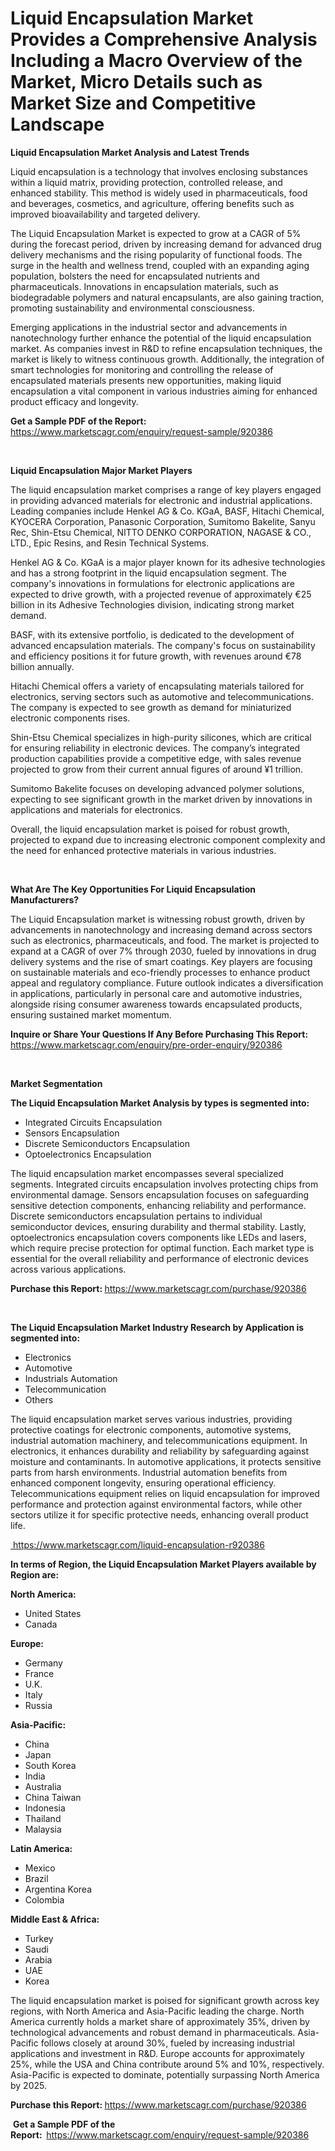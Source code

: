 <p><h1>Liquid Encapsulation Market Provides a Comprehensive Analysis Including a Macro Overview of the Market, Micro Details such as Market Size and Competitive Landscape</h1></p><p><strong>Liquid Encapsulation Market Analysis and Latest Trends</strong></p>
<p><p>Liquid encapsulation is a technology that involves enclosing substances within a liquid matrix, providing protection, controlled release, and enhanced stability. This method is widely used in pharmaceuticals, food and beverages, cosmetics, and agriculture, offering benefits such as improved bioavailability and targeted delivery.</p><p>The Liquid Encapsulation Market is expected to grow at a CAGR of 5% during the forecast period, driven by increasing demand for advanced drug delivery mechanisms and the rising popularity of functional foods. The surge in the health and wellness trend, coupled with an expanding aging population, bolsters the need for encapsulated nutrients and pharmaceuticals. Innovations in encapsulation materials, such as biodegradable polymers and natural encapsulants, are also gaining traction, promoting sustainability and environmental consciousness.</p><p>Emerging applications in the industrial sector and advancements in nanotechnology further enhance the potential of the liquid encapsulation market. As companies invest in R&D to refine encapsulation techniques, the market is likely to witness continuous growth. Additionally, the integration of smart technologies for monitoring and controlling the release of encapsulated materials presents new opportunities, making liquid encapsulation a vital component in various industries aiming for enhanced product efficacy and longevity.</p></p>
<p><strong>Get a Sample PDF of the Report:&nbsp;</strong> <a href="https://www.marketscagr.com/enquiry/request-sample/920386?utm_campaign=3039&utm_medium=2&utm_source=Github&utm_content=ia&utm_term=18042025&utm_id=liquid-encapsulation">https://www.marketscagr.com/enquiry/request-sample/920386</a></p>
<p>&nbsp;</p>
<p><strong>Liquid Encapsulation Major Market Players</strong></p>
<p><p>The liquid encapsulation market comprises a range of key players engaged in providing advanced materials for electronic and industrial applications. Leading companies include Henkel AG & Co. KGaA, BASF, Hitachi Chemical, KYOCERA Corporation, Panasonic Corporation, Sumitomo Bakelite, Sanyu Rec, Shin-Etsu Chemical, NITTO DENKO CORPORATION, NAGASE & CO., LTD., Epic Resins, and Resin Technical Systems.</p><p>Henkel AG & Co. KGaA is a major player known for its adhesive technologies and has a strong footprint in the liquid encapsulation segment. The company's innovations in formulations for electronic applications are expected to drive growth, with a projected revenue of approximately €25 billion in its Adhesive Technologies division, indicating strong market demand.</p><p>BASF, with its extensive portfolio, is dedicated to the development of advanced encapsulation materials. The company's focus on sustainability and efficiency positions it for future growth, with revenues around €78 billion annually.</p><p>Hitachi Chemical offers a variety of encapsulating materials tailored for electronics, serving sectors such as automotive and telecommunications. The company is expected to see growth as demand for miniaturized electronic components rises.</p><p>Shin-Etsu Chemical specializes in high-purity silicones, which are critical for ensuring reliability in electronic devices. The company’s integrated production capabilities provide a competitive edge, with sales revenue projected to grow from their current annual figures of around ¥1 trillion.</p><p>Sumitomo Bakelite focuses on developing advanced polymer solutions, expecting to see significant growth in the market driven by innovations in applications and materials for electronics. </p><p>Overall, the liquid encapsulation market is poised for robust growth, projected to expand due to increasing electronic component complexity and the need for enhanced protective materials in various industries.</p></p>
<p>&nbsp;</p>
<p><strong>What Are The Key Opportunities For Liquid Encapsulation Manufacturers?</strong></p>
<p><p>The Liquid Encapsulation market is witnessing robust growth, driven by advancements in nanotechnology and increasing demand across sectors such as electronics, pharmaceuticals, and food. The market is projected to expand at a CAGR of over 7% through 2030, fueled by innovations in drug delivery systems and the rise of smart coatings. Key players are focusing on sustainable materials and eco-friendly processes to enhance product appeal and regulatory compliance. Future outlook indicates a diversification in applications, particularly in personal care and automotive industries, alongside rising consumer awareness towards encapsulated products, ensuring sustained market momentum.</p></p>
<p><strong>Inquire or Share Your Questions If Any Before Purchasing This Report:</strong> <a href="https://www.marketscagr.com/enquiry/pre-order-enquiry/920386?utm_campaign=3039&utm_medium=2&utm_source=Github&utm_content=ia&utm_term=18042025&utm_id=liquid-encapsulation">https://www.marketscagr.com/enquiry/pre-order-enquiry/920386</a></p>
<p>&nbsp;</p>
<p><strong>Market Segmentation</strong></p>
<p><strong>The Liquid Encapsulation Market Analysis by types is segmented into:</strong></p>
<p><ul><li>Integrated Circuits Encapsulation</li><li>Sensors Encapsulation</li><li>Discrete Semiconductors Encapsulation</li><li>Optoelectronics Encapsulation</li></ul></p>
<p><p>The liquid encapsulation market encompasses several specialized segments. Integrated circuits encapsulation involves protecting chips from environmental damage. Sensors encapsulation focuses on safeguarding sensitive detection components, enhancing reliability and performance. Discrete semiconductors encapsulation pertains to individual semiconductor devices, ensuring durability and thermal stability. Lastly, optoelectronics encapsulation covers components like LEDs and lasers, which require precise protection for optimal function. Each market type is essential for the overall reliability and performance of electronic devices across various applications.</p></p>
<p><strong>Purchase this Report:&nbsp;</strong><a href="https://www.marketscagr.com/purchase/920386?utm_campaign=3039&utm_medium=2&utm_source=Github&utm_content=ia&utm_term=18042025&utm_id=liquid-encapsulation">https://www.marketscagr.com/purchase/920386</a></p>
<p>&nbsp;</p>
<p><strong>The Liquid Encapsulation Market Industry Research by Application is segmented into:</strong></p>
<p><ul><li>Electronics</li><li>Automotive</li><li>Industrials Automation</li><li>Telecommunication</li><li>Others</li></ul></p>
<p><p>The liquid encapsulation market serves various industries, providing protective coatings for electronic components, automotive systems, industrial automation machinery, and telecommunications equipment. In electronics, it enhances durability and reliability by safeguarding against moisture and contaminants. In automotive applications, it protects sensitive parts from harsh environments. Industrial automation benefits from enhanced component longevity, ensuring operational efficiency. Telecommunications equipment relies on liquid encapsulation for improved performance and protection against environmental factors, while other sectors utilize it for specific protective needs, enhancing overall product life.</p></p>
<p><a href="https://www.marketscagr.com/liquid-encapsulation-r920386?utm_campaign=3039&utm_medium=2&utm_source=Github&utm_content=ia&utm_term=18042025&utm_id=liquid-encapsulation">&nbsp;https://www.marketscagr.com/liquid-encapsulation-r920386</a></p>
<p><strong>In terms of Region, the Liquid Encapsulation Market Players available by Region are:</strong></p>
<p>
    <p> <strong> North America: </strong>
        <ul>
            <li>United States</li>
            <li>Canada</li>
        </ul>
        </p> 
    <p> <strong> Europe: </strong>
        <ul>
            <li>Germany</li>
            <li>France</li>
            <li>U.K.</li>
            <li>Italy</li>
            <li>Russia</li>
        </ul>
        </p> 
    <p> <strong> Asia-Pacific: </strong>
        <ul>
            <li>China</li>
            <li>Japan</li>
            <li>South Korea</li>
            <li>India</li>
            <li>Australia</li>
            <li>China Taiwan</li>
            <li>Indonesia</li>
            <li>Thailand</li>
            <li>Malaysia</li>
        </ul>
        </p> 
    <p> <strong> Latin America: </strong>
        <ul>
            <li>Mexico</li>
            <li>Brazil</li>
            <li>Argentina Korea</li>
            <li>Colombia</li>
        </ul>
        </p> 
    <p> <strong> Middle East & Africa: </strong>
        <ul>
            <li>Turkey</li>
            <li>Saudi</li>
            <li>Arabia</li>
            <li>UAE</li>
            <li>Korea</li>
        </ul>
    </p>
    </p>
<p><p>The liquid encapsulation market is poised for significant growth across key regions, with North America and Asia-Pacific leading the charge. North America currently holds a market share of approximately 35%, driven by technological advancements and robust demand in pharmaceuticals. Asia-Pacific follows closely at around 30%, fueled by increasing industrial applications and investment in R&D. Europe accounts for approximately 25%, while the USA and China contribute around 5% and 10%, respectively. Asia-Pacific is expected to dominate, potentially surpassing North America by 2025.</p></p>
<p><strong>Purchase this Report: </strong><a href="https://www.marketscagr.com/purchase/920386?utm_campaign=3039&utm_medium=2&utm_source=Github&utm_content=ia&utm_term=18042025&utm_id=liquid-encapsulation">https://www.marketscagr.com/purchase/920386</a></p>
<p>&nbsp;<strong>Get a Sample PDF of the Report:&nbsp;&nbsp;</strong><a href="https://www.marketscagr.com/enquiry/request-sample/920386?utm_campaign=3039&utm_medium=2&utm_source=Github&utm_content=ia&utm_term=18042025&utm_id=liquid-encapsulation">https://www.marketscagr.com/enquiry/request-sample/920386</a></p>
<p><strong></strong></p>
<p><p></p><p></p><p></p></p>